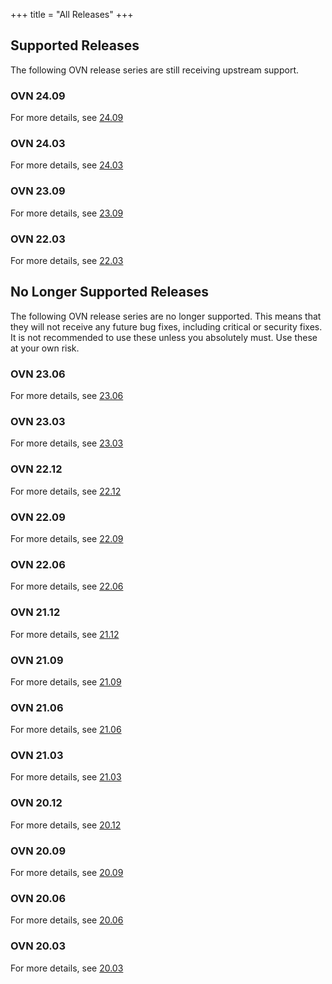 +++
title = "All Releases"
+++

## Supported Releases
The following OVN release series are still receiving upstream support.

### OVN 24.09
For more details, see [24.09 ](../24.09)



### OVN 24.03
For more details, see [24.03 ](../24.03)



### OVN 23.09
For more details, see [23.09 ](../23.09)



### OVN 22.03
For more details, see [22.03 ](../22.03)


## No Longer Supported Releases
The following OVN release series are no longer supported. This means that they
will not receive any future bug fixes, including critical or security fixes.
It is not recommended to use these unless you absolutely must. Use these at
your own risk.

### OVN 23.06
For more details, see [23.06 ](../23.06)



### OVN 23.03
For more details, see [23.03 ](../23.03)



### OVN 22.12
For more details, see [22.12 ](../22.12)



### OVN 22.09
For more details, see [22.09 ](../22.09)



### OVN 22.06
For more details, see [22.06 ](../22.06)



### OVN 21.12
For more details, see [21.12 ](../21.12)



### OVN 21.09
For more details, see [21.09 ](../21.09)



### OVN 21.06
For more details, see [21.06 ](../21.06)



### OVN 21.03
For more details, see [21.03 ](../21.03)



### OVN 20.12
For more details, see [20.12 ](../20.12)



### OVN 20.09
For more details, see [20.09 ](../20.09)



### OVN 20.06
For more details, see [20.06 ](../20.06)



### OVN 20.03
For more details, see [20.03 ](../20.03)

